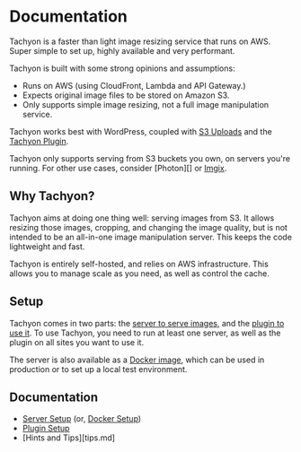 # Documentation

Tachyon is a faster than light image resizing service that runs on AWS. Super simple to set up, highly available and very performant.

Tachyon is built with some strong opinions and assumptions:

- Runs on AWS (using CloudFront, Lambda and API Gateway.)
- Expects original image files to be stored on Amazon S3.
- Only supports simple image resizing, not a full image manipulation service.

Tachyon works best with WordPress, coupled with [S3 Uploads](https://github.com/humanmade/s3-uploads) and the [Tachyon Plugin](https://github.com/humanmade/tachyon-plugin).

Tachyon only supports serving from S3 buckets you own, on servers you're running. For other use cases, consider [Photon][] or [Imgix](https://imgix.com/).


## Why Tachyon?

Tachyon aims at doing one thing well: serving images from S3. It allows resizing those images, cropping, and changing the image quality, but is not intended to be an all-in-one image manipulation server. This keeps the code lightweight and fast.

Tachyon is entirely self-hosted, and relies on AWS infrastructure. This allows you to manage scale as you need, as well as control the cache.


## Setup

Tachyon comes in two parts: the [server to serve images](server.md), and the [plugin to use it](plugin.md). To use Tachyon, you need to run at least one server, as well as the plugin on all sites you want to use it.

The server is also available as a [Docker image](docker.md), which can be used in production or to set up a local test environment.


## Documentation

* [Server Setup](server.md) (or, [Docker Setup](docker.md))
* [Plugin Setup](plugin.md)
* [Hints and Tips][tips.md]
